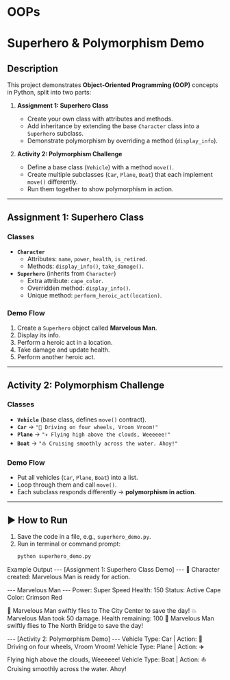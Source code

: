 # OOPs
#  Superhero & Polymorphism Demo

## Description
This project demonstrates **Object-Oriented Programming (OOP)** concepts in Python, split into two parts:

1. **Assignment 1: Superhero Class**
   - Create your own class with attributes and methods.
   - Add inheritance by extending the base `Character` class into a `Superhero` subclass.
   - Demonstrate polymorphism by overriding a method (`display_info`).

2. **Activity 2: Polymorphism Challenge**
   - Define a base class (`Vehicle`) with a method `move()`.
   - Create multiple subclasses (`Car`, `Plane`, `Boat`) that each implement `move()` differently.
   - Run them together to show polymorphism in action.

---

## Assignment 1: Superhero Class

### Classes
- **`Character`**
  - Attributes: `name`, `power`, `health`, `is_retired`.
  - Methods: `display_info()`, `take_damage()`.
- **`Superhero`** (inherits from `Character`)
  - Extra attribute: `cape_color`.
  - Overridden method: `display_info()`.
  - Unique method: `perform_heroic_act(location)`.

### Demo Flow
1. Create a `Superhero` object called **Marvelous Man**.
2. Display its info.
3. Perform a heroic act in a location.
4. Take damage and update health.
5. Perform another heroic act.

---

## Activity 2: Polymorphism Challenge

### Classes
- **`Vehicle`** (base class, defines `move()` contract).
- **`Car`** → `"🚗 Driving on four wheels, Vroom Vroom!"`
- **`Plane`** → `"✈️ Flying high above the clouds, Weeeeee!"`
- **`Boat`** → `"⛵ Cruising smoothly across the water. Ahoy!"`

### Demo Flow
- Put all vehicles (`Car`, `Plane`, `Boat`) into a list.
- Loop through them and call `move()`.
- Each subclass responds differently → **polymorphism in action**.

---

## ▶️ How to Run
1. Save the code in a file, e.g., `superhero_demo.py`.
2. Run in terminal or command prompt:
   ```bash
   python superhero_demo.py

Example Output
--- [Assignment 1: Superhero Class Demo] ---
💫 Character created: Marvelous Man is ready for action.

--- Marvelous Man ---
Power: Super Speed
Health: 150
Status: Active
Cape Color: Crimson Red

🌟 Marvelous Man swiftly flies to The City Center to save the day!
💥 Marvelous Man took 50 damage. Health remaining: 100
🌟 Marvelous Man swiftly flies to The North Bridge to save the day!

--- [Activity 2: Polymorphism Demo] ---
Vehicle Type: Car | Action: 🚗 Driving on four wheels, Vroom Vroom!
Vehicle Type: Plane | Action: ✈️ Flying high above the clouds, Weeeeee!
Vehicle Type: Boat | Action: ⛵ Cruising smoothly across the water. Ahoy!

